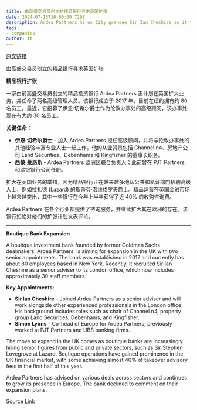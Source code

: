 ```yaml
---
title: 由高盛交易员创立的精品银行寻求英国扩张
date: 2024-07-15T10:00:00.729Z
description: Ardea Partners hires City grandee Sir Ian Cheshire as it tries to win more business in Britain
tags: 
- companies
author: ft
---
```


[原文链接](https://ft.com/content/ab2ce663-14ae-4025-ad06-690c0c931150)

由高盛交易员创立的精品银行寻求英国扩张

**精品银行扩张** 

一家由前高盛交易员创立的精品投资银行 Ardea Partners 正计划在英国扩大业务，并任命了两名高级管理人员。该银行成立于 2017 年，目前在纽约拥有约 80 名员工。最近，它招募了伊恩·切希尔爵士作为伦敦办事处的高级顾问，该办事处现在有大约 30 名员工。

**关键任命：** 

- **伊恩·切希尔爵士** - 加入 Ardea Partners 担任高级顾问，并将与伦敦办事处的其他经验丰富专业人士一起工作。他的从业背景包括 Channel n4、房地产公司 Land Securities、Debenhams 和 Kingfisher 的董事长职务。
- **西蒙·莱昂斯** - Ardea Partners 欧洲区联合负责人；此前曾在 PJT Partners 和瑞银银行公司任职。

扩大在英国业务的举措，因为精品银行正在越来越多地从公共和私营部门招聘高级人士，例如拉扎德 (Lazard) 的斯蒂芬·洛维格罗夫爵士。精品运营在英国金融市场上越来越突出，其中一些银行在今年上半年获得了近 40% 的收购咨询费。

Ardea Partners 在各个行业都提供了咨询服务，并继续扩大其在欧洲的存在。该银行拒绝对他们的扩张计划发表评论。

---

 **Boutique Bank Expansion**  

A boutique investment bank founded by former Goldman Sachs dealmakers, Ardea Partners, is aiming for expansion in the UK with two senior appointments. The bank was established in 2017 and currently has about 80 employees based in New York. Recently, it recruited Sir Ian Cheshire as a senior adviser to its London office, which now includes approximately 30 staff members.

**Key Appointments:**  
- **Sir Ian Cheshire** - Joined Ardea Partners as a senior adviser and will work alongside other experienced professionals in the London office. His background includes roles such as chair of Channel n4, property group Land Securities, Debenhams, and Kingfisher.
- **Simon Lyons** - Co-head of Europe for Ardea Partners; previously worked at PJT Partners and UBS banking firms.

The move to expand in the UK comes as boutique banks are increasingly hiring senior figures from public and private sectors, such as Sir Stephen Lovegrove at Lazard. Boutique operations have gained prominence in the UK financial market, with some achieving almost 40% of takeover advisory fees in the first half of this year.

Ardea Partners has advised on various deals across sectors and continues to grow its presence in Europe. The bank declined to comment on their expansion plans.

[Source Link](https://ft.com/content/ab2ce663-14ae-4025-ad06-690c0c931150)

